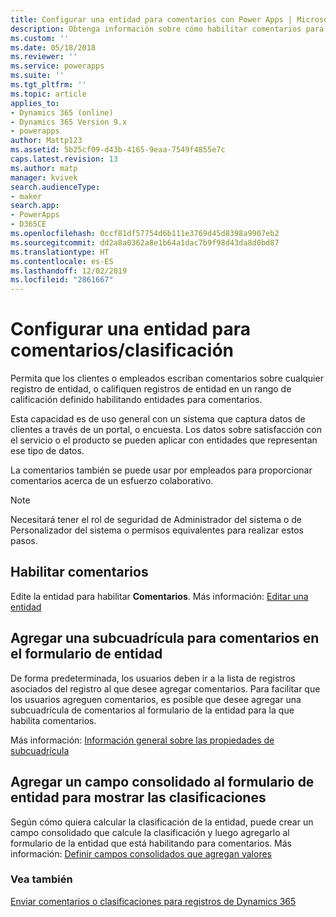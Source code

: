 ```yaml
---
title: Configurar una entidad para comentarios con Power Apps | MicrosoftDocs
description: Obtenga información sobre cómo habilitar comentarios para una entidad
ms.custom: ''
ms.date: 05/18/2018
ms.reviewer: ''
ms.service: powerapps
ms.suite: ''
ms.tgt_pltfrm: ''
ms.topic: article
applies_to:
- Dynamics 365 (online)
- Dynamics 365 Version 9.x
- powerapps
author: Mattp123
ms.assetid: 5b25cf09-d43b-4165-9eaa-7549f4855e7c
caps.latest.revision: 13
ms.author: matp
manager: kvivek
search.audienceType:
- maker
search.app:
- PowerApps
- D365CE
ms.openlocfilehash: 0ccf81df57754d6b111e3769d45d8398a9907eb2
ms.sourcegitcommit: dd2a8a0362a8e1b64a1dac7b9f98d43da8d0bd87
ms.translationtype: HT
ms.contentlocale: es-ES
ms.lasthandoff: 12/02/2019
ms.locfileid: "2861667"
---
```

# <a name="configure-an-entity-for-feedbackratings"></a>Configurar una entidad para comentarios/clasificación

Permita que los clientes o empleados escriban comentarios sobre cualquier registro de entidad, o califiquen registros de entidad en un rango de calificación definido habilitando entidades para comentarios.  

Esta capacidad es de uso general con un sistema que captura datos de clientes a través de un portal, o encuesta. Los datos sobre satisfacción con el servicio o el producto se pueden aplicar con entidades que representan ese tipo de datos.

La comentarios también se puede usar por empleados para proporcionar comentarios acerca de un esfuerzo colaborativo.

> [!NOTE]
> Necesitará tener el rol de seguridad de Administrador del sistema o de Personalizador del sistema o permisos equivalentes para realizar estos pasos.
  
## <a name="enable-feedback"></a>Habilitar comentarios  
  
Edite la entidad para habilitar **Comentarios**. Más información: [Editar una entidad](edit-entities.md)
  
## <a name="add-a-subgrid-for-feedback-on-the-entity-form"></a>Agregar una subcuadrícula para comentarios en el formulario de entidad  

De forma predeterminada, los usuarios deben ir a la lista de registros asociados del registro al que desee agregar comentarios. Para facilitar que los usuarios agreguen comentarios, es posible que desee agregar una subcuadrícula de comentarios al formulario de la entidad para la que habilita comentarios.  

<!-- This is the closest I could find to a topic about adding an subgrid to a form. -->
Más información:  [Información general sobre las propiedades de subcuadrícula](../model-driven-apps/sub-grid-properties-legacy.md)

## <a name="add-a-rollup-field--to-the-entity-form-to-show-the-ratings"></a>Agregar un campo consolidado al formulario de entidad para mostrar las clasificaciones  

Según cómo quiera calcular la clasificación de la entidad, puede crear un campo consolidado que calcule la clasificación y luego agregarlo al formulario de la entidad que está habilitando para comentarios. Más información: [Definir campos consolidados que agregan valores](define-rollup-fields.md)
  
### <a name="see-also"></a>Vea también  
 [Enviar comentarios o clasificaciones para registros de Dynamics 365](/dynamics365/customer-engagement/basics/submit-feedback-ratings)
